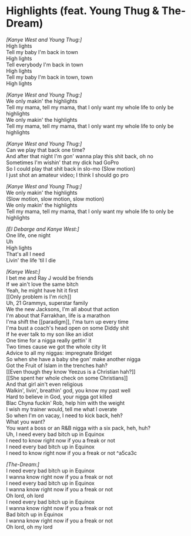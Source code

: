 # Highlights (feat. Young Thug & The-Dream)

_[Kanye West and Young Thug:]_  
High lights  
Tell my baby I'm back in town  
High lights  
Tell everybody I'm back in town  
High lights  
Tell my baby I'm back in town, town  
High lights  

_[Kanye West and Young Thug:]_  
We only makin' the highlights  
Tell my mama, tell my mama, that I only want my whole life to only be highlights  
We only makin' the highlights  
Tell my mama, tell my mama, that I only want my whole life to only be highlights  

_[Kanye West and Young Thug:]_  
Can we play that back one time?  
And after that night I'm gon' wanna play this shit back, oh no  
Sometimes I'm wishin' that my dick had GoPro  
So I could play that shit back in slo-mo (Slow motion)  
I just shot an amateur video; I think I should go pro  

_[Kanye West and Young Thug:]_  
We only makin' the highlights  
(Slow motion, slow motion, slow motion)  
We only makin' the highlights  
Tell my mama, tell my mama, that I only want my whole life to only be highlights  

_[El Debarge and Kanye West:]_  
One life, one night  
Uh  
High lights  
That's all I need  
Livin' the life 'til I die  

_[Kanye West:]_  
I bet me and Ray J would be friends  
If we ain't love the same bitch  
Yeah, he might have hit it first  
[[Only problem is I'm rich]]  
Uh, 21 Grammys, superstar family  
We the new Jacksons, I'm all about that action  
I'm about that Farrakhan, life is a marathon  
I'ma shift the [[paradigm]], I'ma turn up every time  
I'ma bust a coach's head open on some Diddy shit  
If he ever talk to my son like an idiot  
One time for a nigga really gettin' it  
Two times cause we got the whole city lit  
Advice to all my niggas: impregnate Bridget  
So when she have a baby she gon' make another nigga  
Got the Fruit of Islam in the trenches hah?  
[[Even though they know Yeezus is a Christian hah?]]  
[[She spent her whole check on some Christians]]  
And that girl ain't even religious  
Walkin', livin', breathin' god, you know my past well  
Hard to believe in God, your nigga got killed  
Blac Chyna fuckin' Rob, help him with the weight  
I wish my trainer would, tell me what I overate  
So when I'm on vacay, I need to kick back, heh?  
What you want?  
You want a boss or an R&B nigga with a six pack, heh, huh?  
Uh, I need every bad bitch up in Equinox  
I need to know right now if you a freak or not  
I need every bad bitch up in Equinox  
I need to know right now if you a freak or not   ^a5ca3c

_[The-Dream:]_  
I need every bad bitch up in Equinox  
I wanna know right now if you a freak or not  
I need every bad bitch up in Equinox  
I wanna know right now if you a freak or not  
Oh lord, oh lord  
I need every bad bitch up in Equinox  
I wanna know right now if you a freak or not  
Bad bitch up in Equinox  
I wanna know right now if you a freak or not  
Oh lord, oh my lord
